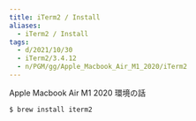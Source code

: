 ```yaml
---
title: iTerm2 / Install
aliases:
  - iTerm2 / Install
tags:
  - d/2021/10/30
  - iTerm2/3.4.12
  - n/PGM/gg/Apple_Macbook_Air_M1_2020/iTerm2
---
```


Apple Macbook Air M1 2020 環境の話


```console
$ brew install iterm2
```

